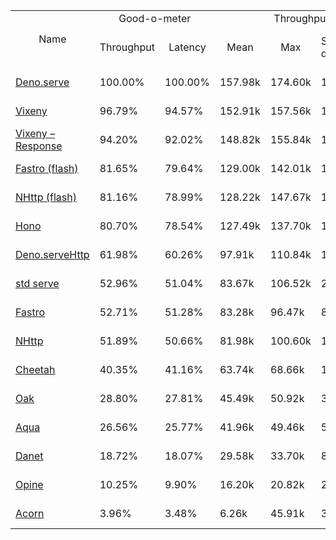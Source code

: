 <table>
<tr>
    <td align="center" rowspan="2">Name</td>
    <td align="center" colspan="2">Good-o-meter</td>
    <td align="center" colspan="4">Throughput (rps)</td>
    <td align="center" colspan="3">Latency (ms)</td>
</tr>
<tr>
    <!-- still Name -->
    <td align="center">Throughput</td>
    <td align="center">Latency</td>
    <td align="center">Mean</td>
    <td align="center">Max</td>
    <td align="center">Standard deviation</td>
    <td align="center">Size per second</td>
    <td align="center">Avg</td>
    <td align="center">Min</td>
    <td align="center">Max</td>
</tr><tr>
    <td><a href="./deno_serve.ts.md">Deno.serve</a></td>
    <td>100.00%</td>
    <td>100.00%</td>
    <td>157.98k</td>
    <td>174.60k</td>
    <td>17.96k</td>
    <td>1.70 MiB</td>
    <td>0.39</td>
    <td>0.30</td>
    <td>1.36</td>
</tr>
<tr>
    <td><a href="./vixeny.ts.md">Vixeny</a></td>
    <td>96.79%</td>
    <td>94.57%</td>
    <td>152.91k</td>
    <td>157.56k</td>
    <td>12.70k</td>
    <td>1.61 MiB</td>
    <td>0.41</td>
    <td>0.33</td>
    <td>1.13</td>
</tr>
<tr>
    <td><a href="./vixeny_response.ts.md">Vixeny – Response</a></td>
    <td>94.20%</td>
    <td>92.02%</td>
    <td>148.82k</td>
    <td>155.84k</td>
    <td>10.07k</td>
    <td>1.56 MiB</td>
    <td>0.42</td>
    <td>0.33</td>
    <td>1.23</td>
</tr>
<tr>
    <td><a href="./fastro_flash.ts.md">Fastro (flash)</a></td>
    <td>81.65%</td>
    <td>79.64%</td>
    <td>129.00k</td>
    <td>142.01k</td>
    <td>13.51k</td>
    <td>1.35 MiB</td>
    <td>0.49</td>
    <td>0.34</td>
    <td>1.21</td>
</tr>
<tr>
    <td><a href="./nhttp_flash.ts.md">NHttp (flash)</a></td>
    <td>81.16%</td>
    <td>78.99%</td>
    <td>128.22k</td>
    <td>147.67k</td>
    <td>15.54k</td>
    <td>1.34 MiB</td>
    <td>0.49</td>
    <td>0.32</td>
    <td>1.09</td>
</tr>
<tr>
    <td><a href="./hono.ts.md">Hono</a></td>
    <td>80.70%</td>
    <td>78.54%</td>
    <td>127.49k</td>
    <td>137.70k</td>
    <td>12.96k</td>
    <td>1.34 MiB</td>
    <td>0.50</td>
    <td>0.37</td>
    <td>2.80</td>
</tr>
<tr>
    <td><a href="./deno_serveHttp.ts.md">Deno.serveHttp</a></td>
    <td>61.98%</td>
    <td>60.26%</td>
    <td>97.91k</td>
    <td>110.84k</td>
    <td>10.04k</td>
    <td>1.03 MiB</td>
    <td>0.65</td>
    <td>0.43</td>
    <td>2.68</td>
</tr>
<tr>
    <td><a href="./deno_std_serve.ts.md">std serve</a></td>
    <td>52.96%</td>
    <td>51.04%</td>
    <td>83.67k</td>
    <td>106.52k</td>
    <td>20.39k</td>
    <td>0.87 MiB</td>
    <td>0.76</td>
    <td>0.37</td>
    <td>3.44</td>
</tr>
<tr>
    <td><a href="./fastro.ts.md">Fastro</a></td>
    <td>52.71%</td>
    <td>51.28%</td>
    <td>83.28k</td>
    <td>96.47k</td>
    <td>8.31k</td>
    <td>0.88 MiB</td>
    <td>0.76</td>
    <td>0.38</td>
    <td>3.35</td>
</tr>
<tr>
    <td><a href="./nhttp.ts.md">NHttp</a></td>
    <td>51.89%</td>
    <td>50.66%</td>
    <td>81.98k</td>
    <td>100.60k</td>
    <td>10.69k</td>
    <td>0.86 MiB</td>
    <td>0.77</td>
    <td>0.54</td>
    <td>3.77</td>
</tr>
<tr>
    <td><a href="./cheetah.ts.md">Cheetah</a></td>
    <td>40.35%</td>
    <td>41.16%</td>
    <td>63.74k</td>
    <td>68.66k</td>
    <td>13.23k</td>
    <td>0.70 MiB</td>
    <td>0.95</td>
    <td>0.65</td>
    <td>1.95</td>
</tr>
<tr>
    <td><a href="./oak.ts.md">Oak</a></td>
    <td>28.80%</td>
    <td>27.81%</td>
    <td>45.49k</td>
    <td>50.92k</td>
    <td>3.54k</td>
    <td>0.48 MiB</td>
    <td>1.40</td>
    <td>0.73</td>
    <td>3.88</td>
</tr>
<tr>
    <td><a href="./aqua.ts.md">Aqua</a></td>
    <td>26.56%</td>
    <td>25.77%</td>
    <td>41.96k</td>
    <td>49.46k</td>
    <td>5.61k</td>
    <td>0.44 MiB</td>
    <td>1.51</td>
    <td>0.62</td>
    <td>4.36</td>
</tr>
<tr>
    <td><a href="./danet.ts.md">Danet</a></td>
    <td>18.72%</td>
    <td>18.07%</td>
    <td>29.58k</td>
    <td>33.70k</td>
    <td>8.76k</td>
    <td>0.31 MiB</td>
    <td>2.16</td>
    <td>0.99</td>
    <td>6.86</td>
</tr>
<tr>
    <td><a href="./opine.ts.md">Opine</a></td>
    <td>10.25%</td>
    <td>9.90%</td>
    <td>16.20k</td>
    <td>20.82k</td>
    <td>2.13k</td>
    <td>0.17 MiB</td>
    <td>3.94</td>
    <td>1.74</td>
    <td>10.07</td>
</tr>
<tr>
    <td><a href="./acorn.ts.md">Acorn</a></td>
    <td>3.96%</td>
    <td>3.48%</td>
    <td>6.26k</td>
    <td>45.91k</td>
    <td>3.16k</td>
    <td>0.06 MiB</td>
    <td>11.21</td>
    <td>3.96</td>
    <td>22.74</td>
</tr>
</table>